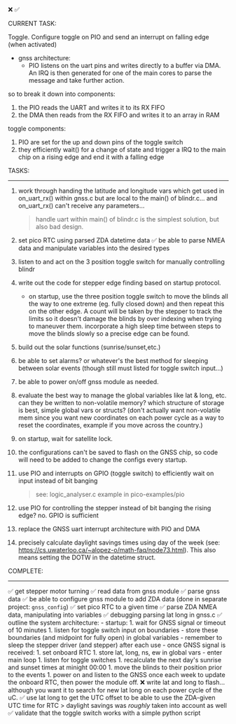 ❌
✅


CURRENT TASK:

Toggle. Configure toggle on PIO and send an interrupt on falling edge (when activated)


- gnss architecture:
    - PIO listens on the uart pins and writes directly to a buffer via DMA. An IRQ is then generated for one of the main cores to parse the message and take further action.

so to break it down into components:
1. the PIO reads the UART and writes it to its RX FIFO
2. the DMA then reads from the RX FIFO and writes it to an array in RAM


toggle components:
1. PIO are set for the up and down pins of the toggle switch
2. they efficiently wait() for a change of state and trigger a IRQ to the main chip on a rising edge and end it with a falling edge


TASKS:
______________________________________________________________________________
1. work through handing the latitude and longitude vars which get used in on_uart_rx() within gnss.c but are local to
the main() of blindr.c... and on_uart_rx() can't receive any parameters...
    > handle uart within main() of blindr.c is the simplest solution, but also bad design.
1. set pico RTC using parsed ZDA datetime data
    ✅ be able to parse NMEA data and manipulate variables into the desired types

1. listen to and act on the 3 position toggle switch for manually controlling blindr
1. write out the code for stepper edge finding based on startup protocol.
    - on startup, use the three position toggle switch to move the blinds all the way to one extreme (eg. fully closed down) and then repeat this on the other edge. A count will be taken by the stepper to track the limits so it doesn't damage the blinds by over indexing when trying to maneuver them. incorporate a high sleep time between steps to move the blinds slowly so a precise edge can be found.
1. build out the solar functions (sunrise/sunset,etc.)
1. be able to set alarms? or whatever's the best method for sleeping between solar events (though still must listed for toggle switch input...)
1. be able to power on/off gnss module as needed.
1. evaluate the best way to manage the global variables like lat & long, etc. can they be written to non-volatile memory? which structure of storage is best, simple global vars or structs? (don't actually want non-volatile mem since you want new coordinates on each power cycle as a way to reset the coordinates, example if you move across the country.)
1. on startup, wait for satellite lock.
1. the configurations can't be saved to flash on the GNSS chip, so code will need to be added to change the configs every startup.
1. use PIO and interrupts on GPIO (toggle switch) to efficiently wait on input instead of bit banging
    > see: logic_analyser.c example in pico-examples/pio
1. use PIO for controlling the stepper instead of bit banging the rising edge? no. GPIO is sufficient
1. replace the GNSS uart interrupt architecture with PIO and DMA
1. precisely calculate daylight savings times using day of the week (see: https://cs.uwaterloo.ca/~alopez-o/math-faq/node73.html). This also means setting the DOTW in the datetime struct.


COMPLETE:
______________________________________________________________________________
✅ get stepper motor turning
✅ read data from gnss module
✅ parse gnss data
✅ be able to configure gnss module to add ZDA data (done in separate project: `gnss_config`)
✅ set pico RTC to a given time
✅ parse ZDA NMEA data, manipulating into variables
✅ debugging parsing lat long in gnss.c
✅ outline the system architecture:
    - startup:
        1. wait for GNSS signal or timeout of 10 minutes
        1. listen for toggle switch input on boundaries
            - store these boundaries (and midpoint for fully open) in global variables
            - remember to sleep the stepper driver (and stepper) after each use
    - once GNSS signal is received:
        1. set onboard RTC
        1. store lat, long, ns, ew in global vars
    - enter main loop
        1. listen for toggle switches
        1. recalculate the next day's sunrise and sunset times at minight 00:00
        1. move the blinds to their position prior to the events
        1. power on and listen to the GNSS once each week to update the onboard RTC, then power the module off.
❌ write lat and long to flash... although you want it to search for new lat long on each power cycle of the uC.
✅ use lat long to get the UTC offset to be able to use the ZDA-given UTC time for RTC
    > daylight savings was *roughly* taken into account as well
✅ validate that the toggle switch works with a simple python script


